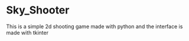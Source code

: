 # Sky_Shooter
This is a simple 2d shooting game made with python and the interface is made with tkinter
